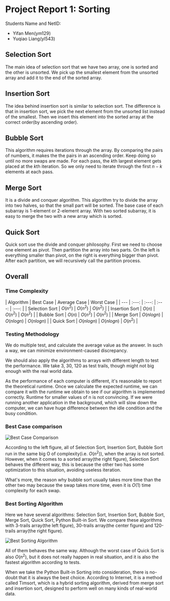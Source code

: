 # Project Report 1: Sorting

Students Name and NetID: 

- Yifan Men(ym129)
- Yuqiao Liang(yl543)


## Selection Sort
<!--![](SelectionSort.png)-->

The main idea of selection sort that we have two array, one is sorted and the other is unsorted. We pick up the smallest element from the unsorted array and add it to the end of the sorted array. 


## Insertion Sort
<!--![](InsertionSort.png)-->




The idea behind insertion sort is similar to selection sort. The difference is that in insertion sort, we pick the next element from the unsorted list instead of the smallest. Then we insert this element into the sorted array at the correct order(by ascending order). 


## Bubble Sort
<!--![](BubbleSort.png)-->




This algorithm requires iterations through the array. By comparing the pairs of numbers, it makes the the pairs in an ascending order. Keep doing so until no more swaps are made. For each pass, the $k$th largest element gets placed at the $k$th iteration. So we only need to iterate through the first $n-k$ elements at each pass.

## Merge Sort
<!--![](MergeSort.png)-->



It is a divide and conquer algorithm. This algorithm try to divide the array into two halves, so that the small part will be sorted. The base case of each subarray is 1-element or 2-element array. With two sorted subarray, it is easy to merge the two with a new array which is sorted.

## Quick Sort
<!--![](QuickSort.png)-->


Quick sort use the divide and conquer philosophy. First we need to choose one element as pivot. Then partition the array into two parts. On the left is everything smaller than pivot, on the right is everything bigger than pivot. After each partition, we will recursively call the partition process. 


## Overall

### Time Complexity

| Algorithm | Best Case | Average Case | Worst Case |
| --- | :---: | :---: | :---: | :---: |
| Selection Sort | $O(n^2)$ | $O(n^2)$ | $O(n^2)$ |
| Insertion Sort | $O(n)$ | $O(n^2)$ | $O(n^2)$ |
| Bubble Sort | $O(n)$ | $O(n^2)$ | $O(n^2)$ |
| Merge Sort | $O(nlogn)$ | $O(nlogn)$ | $O(nlogn)$ |
| Quick Sort | $O(nlogn)$ |  $O(nlogn)$ | $O(n^2)$ |

### Testing Methodology

We do multiple test, and calculate the average value as the answer. In such a way, we can minimize environment-caused discrepancy.

We should also apply the algorithms to arrays with different length to test the performance. We take 3, 30, 120 as test trails, though might not big enough with the real world data.

As the performance of each computer is different, it's reasonable to report the theoretical runtime. Once we calculate the expected runtime, we can compare it with the runtime we obtain to see if our algorithm is implemented correctly. Runtime for smaller values of n is not convincing. If we were running another application in the background, which will slow down the computer, we can have huge difference between the idle condition and the busy condition. 

### Best Case comparison
![Best Case Comparison](https://i.imgur.com/EoSUw4G.png)



According to the left figure, all of Selection Sort, Insertion Sort, Bubble Sort run in the same big O of complexity(i.e. $O(n^2)$), when the array is not sorted. However, when it comes to a sorted array(the right figure), Selection Sort behaves the different way, this is because the other two has some optimization to this situation, avoiding useless iteration. 

What's more, the reason why bubble sort usually takes more time than the other two may because the swap takes more time, even it is $O(1)$ time complexity for each swap.



### Best Sorting Algorithm

Here we have several algorithms: Selection Sort, Insertion Sort, Bubble Sort, Merge Sort, Quick Sort, Python Built-in Sort. We compare these algorithms with 3-trails array(the left figure), 30-trails array(the center figure) and 120-trails array(the right figure).

![Best Sorting Algorithm](https://i.imgur.com/bucOqMz.png)



All of them behaves the same way. Although the worst case of Quick Sort is also $O(n^2)$, but it does not really happen in real situation, and it is also the fastest algorithm according to tests.

When we take the Python Built-in Sorting into consideration, there is no-doubt that it is always the best choice. According to Internet, it is a method called Timsort, which is a hybrid sorting algorithm, derived from merge sort and insertion sort, designed to perform well on many kinds of real-world data. 



